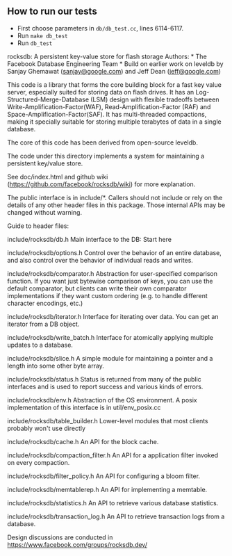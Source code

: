 ## How to run our tests

* First choose parameters in `db/db_test.cc`, lines 6114-6117.
* Run `make db_test`
* Run `db_test`



rocksdb: A persistent key-value store for flash storage
Authors: * The Facebook Database Engineering Team
         * Build on earlier work on leveldb by Sanjay Ghemawat
           (sanjay@google.com) and Jeff Dean (jeff@google.com)

This code is a library that forms the core building block for a fast
key value server, especially suited for storing data on flash drives.
It has an Log-Structured-Merge-Database (LSM) design with flexible tradeoffs
between Write-Amplification-Factor(WAF), Read-Amplification-Factor (RAF)
and Space-Amplification-Factor(SAF). It has multi-threaded compactions,
making it specially suitable for storing multiple terabytes of data in a
single database.

The core of this code has been derived from open-source leveldb.

The code under this directory implements a system for maintaining a
persistent key/value store.

See doc/index.html and github wiki (https://github.com/facebook/rocksdb/wiki)
for more explanation.

The public interface is in include/*.  Callers should not include or
rely on the details of any other header files in this package.  Those
internal APIs may be changed without warning.

Guide to header files:

include/rocksdb/db.h
    Main interface to the DB: Start here

include/rocksdb/options.h
    Control over the behavior of an entire database, and also
    control over the behavior of individual reads and writes.

include/rocksdb/comparator.h
    Abstraction for user-specified comparison function.  If you want
    just bytewise comparison of keys, you can use the default comparator,
    but clients can write their own comparator implementations if they
    want custom ordering (e.g. to handle different character
    encodings, etc.)

include/rocksdb/iterator.h
    Interface for iterating over data. You can get an iterator
    from a DB object.

include/rocksdb/write_batch.h
    Interface for atomically applying multiple updates to a database.

include/rocksdb/slice.h
    A simple module for maintaining a pointer and a length into some
    other byte array.

include/rocksdb/status.h
    Status is returned from many of the public interfaces and is used
    to report success and various kinds of errors.

include/rocksdb/env.h
    Abstraction of the OS environment.  A posix implementation of
    this interface is in util/env_posix.cc

include/rocksdb/table_builder.h
    Lower-level modules that most clients probably won't use directly

include/rocksdb/cache.h
    An API for the block cache.

include/rocksdb/compaction_filter.h
    An API for a application filter invoked on every compaction.

include/rocksdb/filter_policy.h
    An API for configuring a bloom filter.

include/rocksdb/memtablerep.h
    An API for implementing a memtable.

include/rocksdb/statistics.h
    An API to retrieve various database statistics.

include/rocksdb/transaction_log.h
    An API to retrieve transaction logs from a database.

Design discussions are conducted in https://www.facebook.com/groups/rocksdb.dev/
